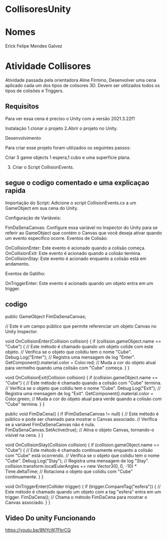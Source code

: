 # CollisoresUnity

# Nomes
Erick Felipe Mendes Galvez

# Atividade Collisores
Atividade passada pela orientadora Aline Firmino, Desenvolver uma cena aplicado cada um dos tipos de colisores 3D.
Devem ser utilizados todos os tipos de colisões e Triggers.

## Requisitos
Para ver essa cena é preciso o Unity com a versão 2021.3.22f1

Instalação 1.clonar o projeto 
2.Abrir o projeto no Unity.

Desenvolvimento

Para criar esse projeto foram utilizados os seguintes passos:

Criar 3 game objects 1 espera,1 cubo e uma superficie plana.

3. Criar o Script CollisionEvents.

## segue o codigo comentado e uma explicaçao rapida

Importação do Script: Adicione o script CollisionEvents.cs a um GameObject em sua cena do Unity.

Configuração de Variáveis:

FimDaSenaCanvas: Configure essa variável no Inspector do Unity para se referir ao GameObject que contém o Canvas que você deseja ativar quando um evento específico ocorre.
Eventos de Colisão:

OnCollisionEnter: Este evento é acionado quando a colisão começa.
OnCollisionExit: Este evento é acionado quando a colisão termina.
OnCollisionStay: Este evento é acionado enquanto a colisão está em andamento.

Eventos de Gatilho:

OnTriggerEnter: Este evento é acionado quando um objeto entra em um trigger.

## codigo

public GameObject FimDaSenaCanvas; 

// Este é um campo público que permite referenciar um objeto Canvas no Unity Inspector.

void OnCollisionEnter(Collision collision)
{
    if (collision.gameObject.name == "Cube")
    {
        // Este método é chamado quando um objeto colide com este objeto.
        // Verifica se o objeto que colidiu tem o nome "Cube".
        Debug.Log("Enter");
        // Registra uma mensagem de log "Enter".
        GetComponent<Renderer>().material.color = Color.red;
        // Muda a cor do objeto atual para vermelho quando uma colisão com "Cube" começa.
    }
}

void OnCollisionExit(Collision collision)
{
    if (collision.gameObject.name == "Cube")
    {
        // Este método é chamado quando a colisão com "Cube" termina.
        // Verifica se o objeto que colidiu tem o nome "Cube".
        Debug.Log("Exit");
        // Registra uma mensagem de log "Exit".
        GetComponent<Renderer>().material.color = Color.green;
        // Muda a cor do objeto atual para verde quando a colisão com "Cube" termina.
    }
}

public void FimDaCena()
{
    if (FimDaSenaCanvas != null)
    {
        // Este método é público e pode ser chamado para mostrar o Canvas associado.
        // Verifica se a variável FimDaSenaCanvas não é nula.
        FimDaSenaCanvas.SetActive(true);
        // Ativa o objeto Canvas, tornando-o visível na cena.
    }
}

void OnCollisionStay(Collision collision)
{
    if (collision.gameObject.name == "Cube")
    {
        // Este método é chamado continuamente enquanto a colisão com "Cube" está ocorrendo.
        // Verifica se o objeto que colidiu tem o nome "Cube".
        Debug.Log("Stay");
        // Registra uma mensagem de log "Stay".
        collision.transform.localEulerAngles += new Vector3(0, 0, -10) * Time.deltaTime;
        // Rotaciona o objeto que colidiu com "Cube" continuamente.
    }
}

void OnTriggerEnter(Collider trigger)
{
    if (trigger.CompareTag("esfera"))
    {
        // Este método é chamado quando um objeto com a tag "esfera" entra em um trigger.
        FimDaCena();
        // Chama o método FimDaCena para mostrar o Canvas associado.
    }
}

## Video Do unity Funcionando

https://youtu.be/8NYcW7FkrCQ

